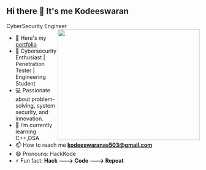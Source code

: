 ## Hi there 👋 It's me Kodeeswaran

CyberSecurity Engineer 
<img align="right" width="370" height="290" src="https://i.gifer.com/origin/b1/b1ff71de04785570ead9ef3ff377ae41_w200.webp">
- 🔭 Here's my [portfolio](https://kodi1234.neocities.org/portfolio/)                                                 
- 🚀 Cybersecurity Enthusiast | Penetration Tester | Engineering Student
- 💻 Passionate about problem-solving, system security, and innovation.
- 🌱 I’m currently learning C++,DSA
- 📫 How to reach me **kodeeswaranas503@gmail.com**
- 😄 Pronouns: HackKode
- ⚡ Fun fact: **Hack ---> Code ---> Repeat**







<!--
**KodeSecureHub/KodeSecureHub** is a ✨ _special_ ✨ repository because its `README.md` (this file) appears on your GitHub profile.

Here are some ideas to get you started:

- 🔭 I’m currently working on ...
- 🌱 I’m currently learning ...
- 👯 I’m looking to collaborate on ...
- 🤔 I’m looking for help with ...
- 💬 Ask me about ...
- 📫 How to reach me: ...
- 😄 Pronouns: ...
- ⚡ Fun fact: ...
-->
